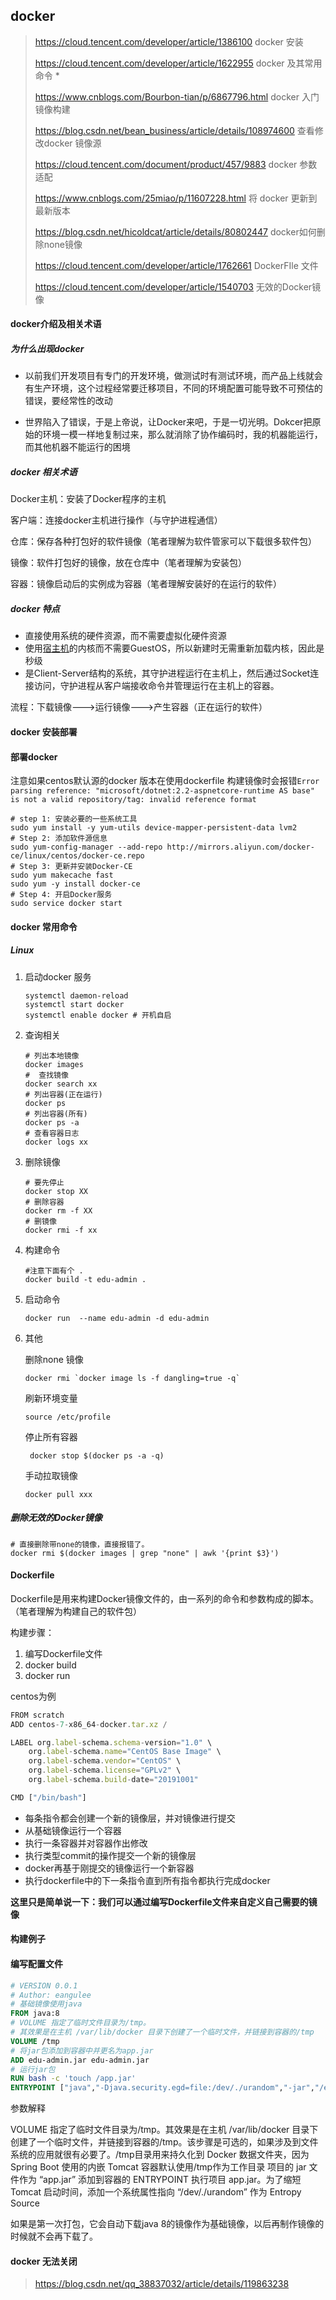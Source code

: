## docker	

>https://cloud.tencent.com/developer/article/1386100 docker 安装 
>
>https://cloud.tencent.com/developer/article/1622955 docker 及其常用命令 *
>
>https://www.cnblogs.com/Bourbon-tian/p/6867796.html  docker 入门镜像构建
>
>https://blog.csdn.net/bean_business/article/details/108974600 查看修改docker 镜像源
>
>https://cloud.tencent.com/document/product/457/9883 docker 参数适配
>
>https://www.cnblogs.com/25miao/p/11607228.html  将 docker 更新到最新版本
>
>https://blog.csdn.net/hicoldcat/article/details/80802447 docker如何删除none镜像
>
>https://cloud.tencent.com/developer/article/1762661 DockerFIle 文件
>
>https://cloud.tencent.com/developer/article/1540703  无效的<none>Docker镜像

#### docker介绍及相关术语

##### 为什么出现docker

- 以前我们开发项目有专门的开发环境，做测试时有测试环境，而产品上线就会有生产环境，这个过程经常要迁移项目，不同的环境配置可能导致不可预估的错误，要经常性的改动

- 世界陷入了错误，于是上帝说，让Docker来吧，于是一切光明。Dokcer把原始的环境一模一样地复制过来，那么就消除了协作编码时，我的机器能运行，而其他机器不能运行的困境

##### docker 相关术语

Docker主机：安装了Docker程序的主机

客户端：连接docker主机进行操作（与守护进程通信）

仓库：保存各种打包好的软件镜像（笔者理解为软件管家可以下载很多软件包）

镜像：软件打包好的镜像，放在仓库中（笔者理解为安装包）

容器：镜像启动后的实例成为容器（笔者理解安装好的在运行的软件）

##### docker 特点

-  直接使用系统的硬件资源，而不需要虚拟化硬件资源 
-  使用[宿主机](https://cloud.tencent.com/product/cdh?from=10680)的内核而不需要GuestOS，所以新建时无需重新加载内核，因此是秒级 
-  是Client-Server结构的系统，其守护进程运行在主机上，然后通过Socket连接访问，守护进程从客户端接收命令并管理运行在主机上的容器。 

流程：下载镜像--->运行镜像--->产生容器（正在运行的软件）

#### docker 安装部署

#### 部署docker 

注意如果centos默认源的docker 版本在使用dockerfile 构建镜像时会报错`Error parsing reference: "microsoft/dotnet:2.2-aspnetcore-runtime AS base" is not a valid repository/tag: invalid reference format`

~~~shell
# step 1: 安装必要的一些系统工具
sudo yum install -y yum-utils device-mapper-persistent-data lvm2
# Step 2: 添加软件源信息
sudo yum-config-manager --add-repo http://mirrors.aliyun.com/docker-ce/linux/centos/docker-ce.repo
# Step 3: 更新并安装Docker-CE
sudo yum makecache fast
sudo yum -y install docker-ce
# Step 4: 开启Docker服务
sudo service docker start
~~~

#### docker 常用命令

##### Linux

1. 启动docker 服务 

   ~~~
   systemctl daemon-reload
   systemctl start docker
   systemctl enable docker # 开机自启
   ~~~

2. 查询相关

   ~~~shell
   # 列出本地镜像
   docker images 
   #  查找镜像
   docker search xx
   # 列出容器(正在运行) 
   docker ps
   # 列出容器(所有)
   docker ps -a
   # 查看容器日志
   docker logs xx
   ~~~

3. 删除镜像

   ~~~shell
   # 要先停止 
   docker stop XX
   # 删除容器 
   docker rm -f XX
   # 删镜像
   docker rmi -f xx
   ~~~

4. 构建命令

   ~~~shell
   #注意下面有个 . 
   docker build -t edu-admin . 
   ~~~

5. 启动命令

   ~~~
   docker run  --name edu-admin -d edu-admin
   ~~~

6. 其他 

   删除none 镜像 

   ~~~
   docker rmi `docker image ls -f dangling=true -q`
   ~~~

   刷新环境变量

   ~~~
   source /etc/profile
   ~~~

   停止所有容器 

   ~~~
    docker stop $(docker ps -a -q) 
   ~~~

   手动拉取镜像

   ~~~
   docker pull xxx
   ~~~

   

##### 删除无效的<none>Docker镜像


~~~
# 直接删除带none的镜像，直接报错了。
docker rmi $(docker images | grep "none" | awk '{print $3}')
~~~



#### Dockerfile 

Dockerfile是用来构建Docker镜像文件的，由一系列的命令和参数构成的脚本。（笔者理解为构建自己的软件包）

构建步骤：

1. 编写Dockerfile文件
2. docker build
3. docker run

centos为例

```javascript
FROM scratch
ADD centos-7-x86_64-docker.tar.xz /

LABEL org.label-schema.schema-version="1.0" \
    org.label-schema.name="CentOS Base Image" \
    org.label-schema.vendor="CentOS" \
    org.label-schema.license="GPLv2" \
    org.label-schema.build-date="20191001"

CMD ["/bin/bash"]
```

- 每条指令都会创建一个新的镜像层，并对镜像进行提交
- 从基础镜像运行一个容器
- 执行一条容器并对容器作出修改
- 执行类型commit的操作提交一个新的镜像层
- docker再基于刚提交的镜像运行一个新容器
- 执行dockerfile中的下一条指令直到所有指令都执行完成docker

**这里只是简单说一下：我们可以通过编写Dockerfile文件来自定义自己需要的镜像**

#### 构建例子

#### 编写配置文件

~~~dockerfile
# VERSION 0.0.1
# Author: eangulee
# 基础镜像使用java
FROM java:8
# VOLUME 指定了临时文件目录为/tmp。
# 其效果是在主机 /var/lib/docker 目录下创建了一个临时文件，并链接到容器的/tmp
VOLUME /tmp 
# 将jar包添加到容器中并更名为app.jar
ADD edu-admin.jar edu-admin.jar
# 运行jar包
RUN bash -c 'touch /app.jar'
ENTRYPOINT ["java","-Djava.security.egd=file:/dev/./urandom","-jar","/edu-admin.jar"]
~~~

参数解释

VOLUME 指定了临时文件目录为/tmp。其效果是在主机 /var/lib/docker 目录下创建了一个临时文件，并链接到容器的/tmp。该步骤是可选的，如果涉及到文件系统的应用就很有必要了。/tmp目录用来持久化到 Docker 数据文件夹，因为 Spring Boot 使用的内嵌 Tomcat 容器默认使用/tmp作为工作目录
 项目的 jar 文件作为 “app.jar” 添加到容器的
 ENTRYPOINT 执行项目 app.jar。为了缩短 Tomcat 启动时间，添加一个系统属性指向 “/dev/./urandom” 作为 Entropy Source

如果是第一次打包，它会自动下载java 8的镜像作为基础镜像，以后再制作镜像的时候就不会再下载了。

#### docker 无法关闭

>https://blog.csdn.net/qq_38837032/article/details/119863238 



